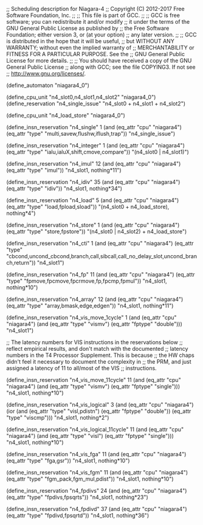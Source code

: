 ;; Scheduling description for Niagara-4
;;   Copyright (C) 2012-2017 Free Software Foundation, Inc.
;;
;; This file is part of GCC.
;;
;; GCC is free software; you can redistribute it and/or modify
;; it under the terms of the GNU General Public License as published by
;; the Free Software Foundation; either version 3, or (at your option)
;; any later version.
;;
;; GCC is distributed in the hope that it will be useful,
;; but WITHOUT ANY WARRANTY; without even the implied warranty of
;; MERCHANTABILITY or FITNESS FOR A PARTICULAR PURPOSE.  See the
;; GNU General Public License for more details.
;;
;; You should have received a copy of the GNU General Public License
;; along with GCC; see the file COPYING3.  If not see
;; <http://www.gnu.org/licenses/>.

(define_automaton "niagara4_0")

(define_cpu_unit "n4_slot0,n4_slot1,n4_slot2" "niagara4_0")
(define_reservation "n4_single_issue" "n4_slot0 + n4_slot1 + n4_slot2")

(define_cpu_unit "n4_load_store" "niagara4_0")

(define_insn_reservation "n4_single" 1
  (and (eq_attr "cpu" "niagara4")
    (eq_attr "type" "multi,savew,flushw,iflush,trap"))
  "n4_single_issue")

(define_insn_reservation "n4_integer" 1
  (and (eq_attr "cpu" "niagara4")
    (eq_attr "type" "ialu,ialuX,shift,cmove,compare"))
  "(n4_slot0 | n4_slot1)")

(define_insn_reservation "n4_imul" 12
  (and (eq_attr "cpu" "niagara4")
    (eq_attr "type" "imul"))
  "n4_slot1, nothing*11")

(define_insn_reservation "n4_idiv" 35
  (and (eq_attr "cpu" "niagara4")
    (eq_attr "type" "idiv"))
  "n4_slot1, nothing*34")

(define_insn_reservation "n4_load" 5
  (and (eq_attr "cpu" "niagara4")
    (eq_attr "type" "load,fpload,sload"))
  "(n4_slot0 + n4_load_store), nothing*4")

(define_insn_reservation "n4_store" 1
  (and (eq_attr "cpu" "niagara4")
    (eq_attr "type" "store,fpstore"))
  "(n4_slot0 | n4_slot2) + n4_load_store")

(define_insn_reservation "n4_cti" 1
  (and (eq_attr "cpu" "niagara4")
    (eq_attr "type" "cbcond,uncond_cbcond,branch,call,sibcall,call_no_delay_slot,uncond_branch,return"))
  "n4_slot1")

(define_insn_reservation "n4_fp" 11
  (and (eq_attr "cpu" "niagara4")
    (eq_attr "type" "fpmove,fpcmove,fpcrmove,fp,fpcmp,fpmul"))
  "n4_slot1, nothing*10")

(define_insn_reservation "n4_array" 12
  (and (eq_attr "cpu" "niagara4")
    (eq_attr "type" "array,bmask,edge,edgen"))
  "n4_slot1, nothing*11")

(define_insn_reservation "n4_vis_move_1cycle" 1
  (and (eq_attr "cpu" "niagara4")
    (and (eq_attr "type" "vismv")
      (eq_attr "fptype" "double")))
  "n4_slot1")

;; The latency numbers for VIS instructions in the reservations below
;; reflect empirical results, and don't match with the documented
;; latency numbers in the T4 Processor Supplement.  This is because
;; the HW chaps didn't feel it necessary to document the complexity in
;; the PRM, and just assigned a latency of 11 to all/most of the VIS
;; instructions.

(define_insn_reservation "n4_vis_move_11cycle" 11
  (and (eq_attr "cpu" "niagara4")
    (and (eq_attr "type" "vismv")
      (eq_attr "fptype" "single")))
  "n4_slot1, nothing*10")

(define_insn_reservation "n4_vis_logical" 3
  (and (eq_attr "cpu" "niagara4")
       (ior (and (eq_attr "type" "visl,pdistn")
                 (eq_attr "fptype" "double"))
            (eq_attr "type" "viscmp")))
  "n4_slot1, nothing*2")

(define_insn_reservation "n4_vis_logical_11cycle" 11
  (and (eq_attr "cpu" "niagara4")
    (and (eq_attr "type" "visl")
      (eq_attr "fptype" "single")))
  "n4_slot1, nothing*10")

(define_insn_reservation "n4_vis_fga" 11
  (and (eq_attr "cpu" "niagara4")
    (eq_attr "type" "fga,gsr"))
  "n4_slot1, nothing*10")

(define_insn_reservation "n4_vis_fgm" 11
  (and (eq_attr "cpu" "niagara4")
    (eq_attr "type" "fgm_pack,fgm_mul,pdist"))
  "n4_slot1, nothing*10")

(define_insn_reservation "n4_fpdivs" 24
  (and (eq_attr "cpu" "niagara4")
    (eq_attr "type" "fpdivs,fpsqrts"))
  "n4_slot1, nothing*23")

(define_insn_reservation "n4_fpdivd" 37
  (and (eq_attr "cpu" "niagara4")
    (eq_attr "type" "fpdivd,fpsqrtd"))
  "n4_slot1, nothing*36")
